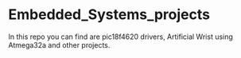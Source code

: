 # Embedded_Systems_projects
In this repo you can find are pic18f4620 drivers, Artificial Wrist using Atmega32a and other projects. 
